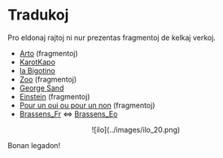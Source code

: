 # Tradukoj

Pro eldonaj rajtoj ni nur prezentas fragmentoj de kelkaj verkoj.

* [Arto](x_arto.pdf) (fragmentoj)
* [KarotKapo](karotkapo.pdf)
* [la Bigotino](la_Bigotino.pdf)
* [Zoo](x_zoo.pdf) (fragmentoj)
* [George Sand](sand.pdf)
* [Einstein](x_Einstein.pdf) (fragmentoj)
* [Pour un oui ou pour un non](x_jes_ne.pdf) (fragmentoj)
* [Brassens_Fr](Brassens-fr.pdf) ⇔ [Brassens_Eo](Brassens-eo.pdf)

<center>
![ilo](../images/ilo_20.png)
</center>

Bonan legadon!
